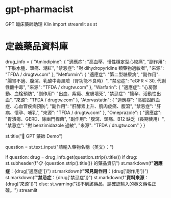 # gpt-pharmacist
GPT 臨床藥師助理 Klin
import streamlit as st

# 定義藥品資料庫
drug_info = {
    "Amlodipine": {
        "適應症": "高血壓、慢性穩定型心絞痛",
        "副作用": "下肢水腫、頭痛、潮紅",
        "禁忌症": "對 dihydropyridine 類藥物過敏者",
        "來源": "TFDA / drugtw.com"
    },
    "Metformin": {
        "適應症": "第二型糖尿病",
        "副作用": "腸胃不適、腹瀉、乳酸中毒風險（腎功能不良時）",
        "禁忌症": "eGFR < 30, 代謝性酸中毒",
        "來源": "TFDA / drugtw.com"
    },
    "Warfarin": {
        "適應症": "心房顫動、血栓預防",
        "副作用": "出血、紫癜、皮膚壞死",
        "禁忌症": "懷孕、活動性出血",
        "來源": "TFDA / drugtw.com"
    },
    "Atorvastatin": {
        "適應症": "高膽固醇血症、心血管疾病預防",
        "副作用": "肝酵素上升、肌肉痠痛、腹瀉",
        "禁忌症": "肝病、懷孕、哺乳",
        "來源": "TFDA / drugtw.com"
    },
    "Omeprazole": {
        "適應症": "胃潰瘍、GERD、除幽門桿菌",
        "副作用": "腹瀉、頭痛、B12 缺乏（長期使用）",
        "禁忌症": "對 benzimidazole 過敏",
        "來源": "TFDA / drugtw.com"
    }
}

st.title("💊 GPT 藥師 Demo")

question = st.text_input("請輸入藥物名稱（英文）：")

if question:
    drug = drug_info.get(question.strip().title())
    if drug:
        st.subheader(f"📋 {question.strip().title()} 的藥品資訊")
        st.markdown(f"**適應症**：{drug['適應症']}")
        st.markdown(f"**常見副作用**：{drug['副作用']}")
        st.markdown(f"**禁忌症**：{drug['禁忌症']}")
        st.markdown(f"**資料來源**：{drug['來源']}")
    else:
        st.warning("找不到該藥品，請確認輸入的英文藥名正確。")
streamlit
